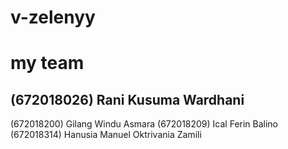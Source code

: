 # v-zelenyy

# my team
## (672018026) Rani Kusuma Wardhani
(672018200) Gilang Windu Asmara
(672018209) Ical Ferin Balino
(672018314) Hanusia Manuel Oktrivania Zamili
